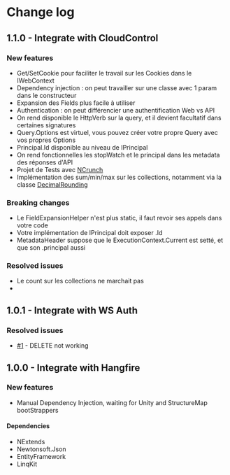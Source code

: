 # Change log

## 1.1.0 - Integrate with CloudControl

### New features
 - Get/SetCookie pour faciliter le travail sur les Cookies dans le IWebContext
 - Dependency injection : on peut travailler sur une classe avec 1 param dans le constructeur
 - Expansion des Fields plus facile à utiliser
 - Authentication : on peut différencier une authentification Web vs API
 - On rend disponible le HttpVerb sur la query, et il devient facultatif dans certaines signatures
 - Query.Options est virtuel, vous pouvez créer votre propre Query avec vos propres Options
 - Principal.Id disponible au niveau de IPrincipal
 - On rend fonctionnelles les stopWatch et le principal dans les metadata des réponses d'API
 - Projet de Tests avec [NCrunch](https://www.nuget.org/packages/NCrunch.Framework/)
 - Implémentation des sum/min/max sur les collections, notamment via la classe [DecimalRounding](https://github.com/LuccaSA/RestDrivenDomain/blob/c98868a7044e059775509c727f2e5ab5d3d01b7e/RDD.Domain/Helpers/DecimalRounding.cs)

### Breaking changes
 - Le FieldExpansionHelper n'est plus static, il faut revoir ses appels dans votre code
 - Votre implémentation de IPrincipal doit exposer .Id
 - MetadataHeader suppose que le ExecutionContext.Current est setté, et que son .principal aussi

### Resolved issues
 - Le count sur les collections ne marchait pas
 - 

## 1.0.1 - Integrate with WS Auth

### Resolved issues
 - [#1](https://github.com/LuccaSA/RestDrivenDomain/issues/1) - DELETE not working

## 1.0.0 - Integrate with Hangfire

### New features
 - Manual Dependency Injection, waiting for Unity and StructureMap bootStrappers

#### Dependencies
 - NExtends
 - Newtonsoft.Json
 - EntityFramework
 - LinqKit
 
